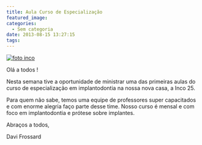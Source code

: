 ```yaml
---
title: Aula Curso de Especialização
featured_image:
categories:
  - Sem categoria
date: 2013-08-15 13:27:15
tags:
---
```


[![foto inco](http://mdfrossard.com/wp-content/uploads/2013/08/foto-inco-300x300.jpg)](http://mdfrossard.com/wp-content/uploads/2013/08/foto-inco.jpg)

Olá a todos !

Nesta semana tive a oportunidade de ministrar uma das primeiras aulas do curso de especialização em implantodontia na nossa nova casa, a Inco 25.

Para quem não sabe, temos uma equipe de professores super capacitados e com enorme alegria faço parte desse time. Nosso curso é mensal e com foco em implantodontia e prótese sobre implantes.

Abraços a todos,

Davi Frossard